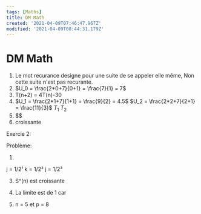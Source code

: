 ```yaml
---
tags: [Maths]
title: DM Math
created: '2021-04-09T07:46:47.967Z'
modified: '2021-04-09T08:44:31.179Z'
---
```


# DM Math

1) Le mot recurance designe pour une suite de se appeler elle même, Non cette suite n'est pas recurante.
2) $U_0 = \frac{2*0+7}{0+1} = \frac{7}{1} = 7$
3) T(n+2) = 4T(n)-30
4) $U_1 = \frac{2*1+7}{1+1} = \frac{9}{2} = 4.5$
  $U_2 = \frac{2*2+7}{2+1} = \frac{11}{3}$
  $T_1$
  $T_2$
5) $$ 
6) croissante

Exercie 2:


Problème:

1) 
j = 1/2¹
k = 1/2²
j = 1/2³

3) S^(n) est croissante

4) La limite est de 1 car

5) n = 5 et p = 8

